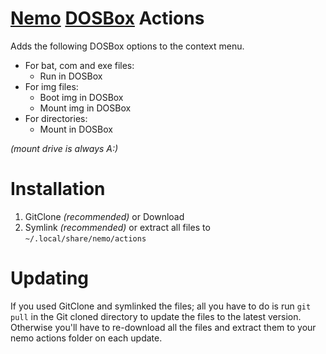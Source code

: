 # [Nemo](https://github.com/linuxmint/nemo) [DOSBox](https://www.dosbox.com/) Actions

Adds the following DOSBox options to the context menu.
* For bat, com and exe files:
	* Run in DOSBox
* For img files:
	* Boot img in DOSBox
	* Mount img in DOSBox
* For directories:
	* Mount in DOSBox

_(mount drive is always A:)_

# Installation
1. GitClone _(recommended)_ or Download
2. Symlink _(recommended)_ or extract all files to `~/.local/share/nemo/actions`

# Updating
If you used GitClone and symlinked the files; all you have to do is run `git pull` in the Git cloned directory to update the files to the latest version.\
Otherwise you'll have to re-download all the files and extract them to your nemo actions folder on each update.